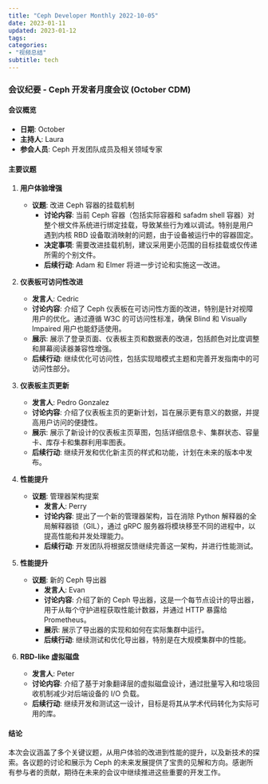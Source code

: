 ```yaml
---
title: "Ceph Developer Monthly 2022-10-05"
date: 2023-01-11
updated: 2023-01-12
tags:
categories:
- "视频总结"
subtitle: tech
---
```



### 会议纪要 - Ceph 开发者月度会议 (October CDM)

#### 会议概览
- **日期**: October
- **主持人**: Laura
- **参会人员**: Ceph 开发团队成员及相关领域专家

#### 主要议题
1. **用户体验增强**
   - **议题**: 改进 Ceph 容器的挂载机制
     - **讨论内容**: 当前 Ceph 容器（包括实际容器和 safadm shell 容器）对整个根文件系统进行绑定挂载，导致某些行为难以调试。特别是用户遇到内核 RBD 设备取消映射的问题，由于设备被运行中的容器固定。
     - **决定事项**: 需要改进挂载机制，建议采用更小范围的目标挂载或仅传递所需的个别文件。
     - **后续行动**: Adam 和 Elmer 将进一步讨论和实施这一改进。

2. **仪表板可访问性改进**
   - **发言人**: Cedric
   - **讨论内容**: 介绍了 Ceph 仪表板在可访问性方面的改进，特别是针对视障用户的优化。通过遵循 W3C 的可访问性标准，确保 Blind 和 Visually Impaired 用户也能舒适使用。
   - **展示**: 展示了登录页面、仪表板主页和数据表的改进，包括颜色对比度调整和屏幕阅读器兼容性增强。
   - **后续行动**: 继续优化可访问性，包括实现暗模式主题和完善开发指南中的可访问性部分。

3. **仪表板主页更新**
   - **发言人**: Pedro Gonzalez
   - **讨论内容**: 介绍了仪表板主页的更新计划，旨在展示更有意义的数据，并提高用户访问的便捷性。
   - **展示**: 展示了新设计的仪表板主页草图，包括详细信息卡、集群状态、容量卡、库存卡和集群利用率图表。
   - **后续行动**: 继续开发和优化新主页的样式和功能，计划在未来的版本中发布。

4. **性能提升**
   - **议题**: 管理器架构提案
     - **发言人**: Perry
     - **讨论内容**: 提出了一个新的管理器架构，旨在消除 Python 解释器的全局解释器锁（GIL），通过 gRPC 服务器将模块移至不同的进程中，以提高性能和并发处理能力。
     - **后续行动**: 开发团队将根据反馈继续完善这一架构，并进行性能测试。

5. **性能提升**
   - **议题**: 新的 Ceph 导出器
     - **发言人**: Evan
     - **讨论内容**: 介绍了新的 Ceph 导出器，这是一个每节点设计的导出器，用于从每个守护进程获取性能计数器，并通过 HTTP 暴露给 Prometheus。
     - **展示**: 展示了导出器的实现和如何在实际集群中运行。
     - **后续行动**: 继续测试和优化导出器，特别是在大规模集群中的性能。

6. **RBD-like 虚拟磁盘**
   - **发言人**: Peter
   - **讨论内容**: 介绍了基于对象翻译层的虚拟磁盘设计，通过批量写入和垃圾回收机制减少对后端设备的 I/O 负载。
   - **后续行动**: 继续开发和测试这一设计，目标是将其从学术代码转化为实际可用的库。

#### 结论
本次会议涵盖了多个关键议题，从用户体验的改进到性能的提升，以及新技术的探索。各议题的讨论和展示为 Ceph 的未来发展提供了宝贵的见解和方向。感谢所有参与者的贡献，期待在未来的会议中继续推进这些重要的开发工作。